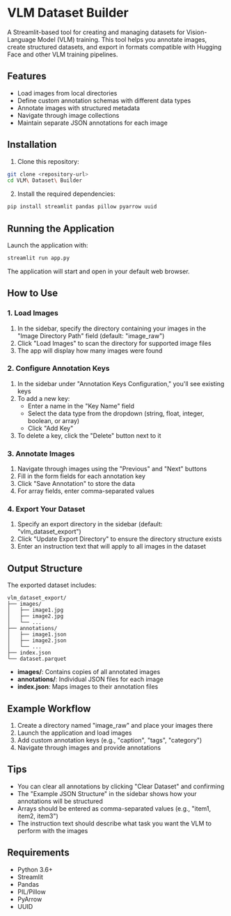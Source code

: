 # VLM Dataset Builder

A Streamlit-based tool for creating and managing datasets for Vision-Language Model (VLM) training. This tool helps you annotate images, create structured datasets, and export in formats compatible with Hugging Face and other VLM training pipelines.

## Features

- Load images from local directories
- Define custom annotation schemas with different data types
- Annotate images with structured metadata
- Navigate through image collections
- Maintain separate JSON annotations for each image

## Installation

1. Clone this repository:
```bash
git clone <repository-url>
cd VLM\ Dataset\ Builder
```

2. Install the required dependencies:
```bash
pip install streamlit pandas pillow pyarrow uuid
```

## Running the Application

Launch the application with:

```bash
streamlit run app.py
```

The application will start and open in your default web browser.

## How to Use

### 1. Load Images

1. In the sidebar, specify the directory containing your images in the "Image Directory Path" field (default: "image_raw")
2. Click "Load Images" to scan the directory for supported image files
3. The app will display how many images were found

### 2. Configure Annotation Keys

1. In the sidebar under "Annotation Keys Configuration," you'll see existing keys
2. To add a new key:
   - Enter a name in the "Key Name" field
   - Select the data type from the dropdown (string, float, integer, boolean, or array)
   - Click "Add Key"
3. To delete a key, click the "Delete" button next to it

### 3. Annotate Images

1. Navigate through images using the "Previous" and "Next" buttons
2. Fill in the form fields for each annotation key
3. Click "Save Annotation" to store the data
4. For array fields, enter comma-separated values

### 4. Export Your Dataset

1. Specify an export directory in the sidebar (default: "vlm_dataset_export")
2. Click "Update Export Directory" to ensure the directory structure exists
3. Enter an instruction text that will apply to all images in the dataset

## Output Structure

The exported dataset includes:

```
vlm_dataset_export/
├── images/
│   ├── image1.jpg
│   ├── image2.jpg
│   └── ...
├── annotations/
│   ├── image1.json
│   ├── image2.json
│   └── ...
├── index.json
└── dataset.parquet
```

- **images/**: Contains copies of all annotated images
- **annotations/**: Individual JSON files for each image
- **index.json**: Maps images to their annotation files

## Example Workflow

1. Create a directory named "image_raw" and place your images there
2. Launch the application and load images
3. Add custom annotation keys (e.g., "caption", "tags", "category")
4. Navigate through images and provide annotations

## Tips

- You can clear all annotations by clicking "Clear Dataset" and confirming
- The "Example JSON Structure" in the sidebar shows how your annotations will be structured
- Arrays should be entered as comma-separated values (e.g., "item1, item2, item3")
- The instruction text should describe what task you want the VLM to perform with the images

## Requirements

- Python 3.6+
- Streamlit
- Pandas
- PIL/Pillow
- PyArrow
- UUID
